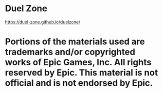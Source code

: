 # Duel Zone

https://duel-zone.github.io/duelzone/

# Portions of the materials used are trademarks and/or copyrighted works of Epic Games, Inc. All rights reserved by Epic. This material is not official and is not endorsed by Epic.

